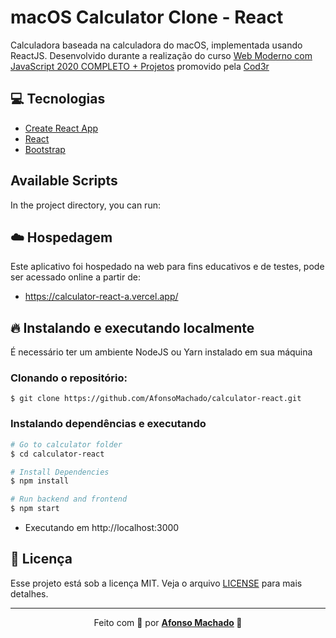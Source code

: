 # macOS Calculator Clone - React

Calculadora baseada na calculadora do macOS, implementada usando ReactJS. Desenvolvido durante a realização do curso [Web Moderno com JavaScript 2020 COMPLETO + Projetos](https://www.cod3r.com.br/courses/web-moderno) promovido pela [Cod3r](https://www.cod3r.com.br/)

## :computer: Tecnologias
<ul>
  <li><a href="https://github.com/facebook/create-react-app">Create React App</a></li>
  <li><a href="https://github.com/facebook/react">React</a></li>
  <li><a href="https://github.com/twbs/bootstrap">Bootstrap</a></li>
</ul>

## Available Scripts

In the project directory, you can run:

## :cloud: Hospedagem

Este aplicativo foi hospedado na web para fins educativos e de testes, pode ser acessado online a partir de:
  - https://calculator-react-a.vercel.app/

## :fire: Instalando e executando localmente

É necessário ter um ambiente NodeJS ou Yarn instalado em sua máquina

### Clonando o repositório:

```
$ git clone https://github.com/AfonsoMachado/calculator-react.git
```

### Instalando dependências e executando

```bash
# Go to calculator folder
$ cd calculator-react

# Install Dependencies
$ npm install

# Run backend and frontend
$ npm start
```
- Executando em http://localhost:3000

## :memo: Licença

Esse projeto está sob a licença MIT. Veja o arquivo [LICENSE](LICENSE) para mais detalhes.
 
 ---

<p align="center">Feito com 💜 por <strong><a href="https://www.linkedin.com/in/AfonsoMachado/">Afonso Machado</a> 🥰 </strong> </p>
